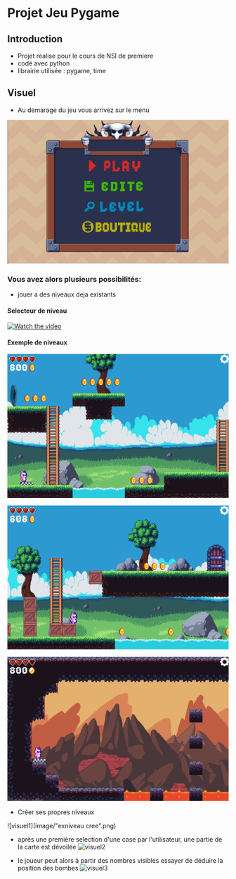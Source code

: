 # Projet Jeu Pygame

## Introduction
- Projet realise pour le cours de NSI de premiere 
- codé avec python 
- librairie utilisée : pygame, time 


## Visuel
- Au demarage du jeu vous arrivez sur le menu  

![visuel1](image/menu.png)

### Vous avez alors plusieurs possibilités:

- jouer a des niveaux deja existants

#### Selecteur de niveau

[![Watch the video](videoJeu)](image/jeu_ex.mp4)


#### Exemple de niveaux

![visuel1](image/exlevel1.png)

![visuel1](image/exlevel2.png)

![visuel1](image/exlevel3.png)

- Créer ses propres niveaux

![visuel1](image/"exniveau cree".png)





- après une première selection d'une case par l'utilisateur, une partie de la carte est dévoilée
![visuel2](visuel2.jpg)

- le joueur peut alors à partir des nombres visibles essayer de déduire la position des bombes
![visuel3](visuel3.jpg)
